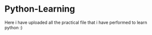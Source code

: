 # Python-Learning
Here i have uploaded all the practical file that i have performed to learn python :)
